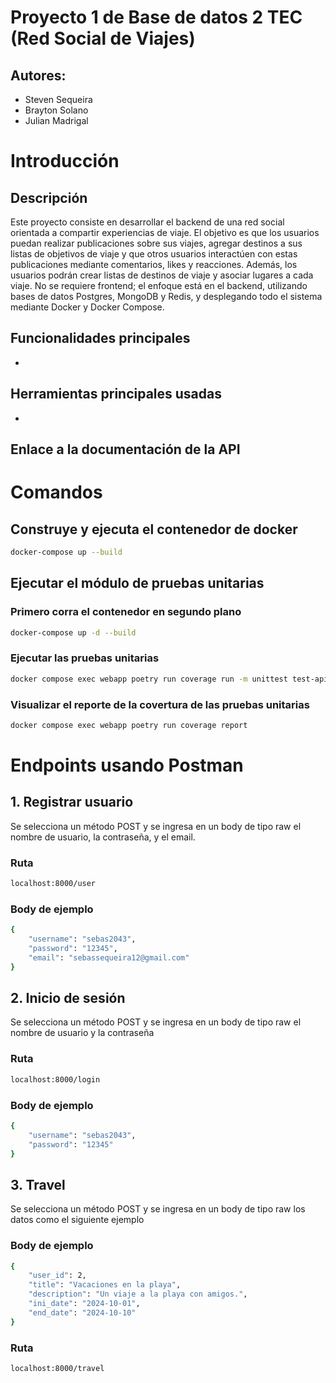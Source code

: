 # Proyecto 1 de Base de datos 2 TEC (Red Social de Viajes)

## Autores: 
- Steven Sequeira 
- Brayton Solano
- Julian Madrigal

# Introducción

## Descripción

Este proyecto consiste en desarrollar el backend de una red social orientada a compartir experiencias de
viaje. El objetivo es que los usuarios puedan realizar publicaciones sobre sus viajes, agregar destinos a sus listas de objetivos de viaje y que otros usuarios interactúen con estas publicaciones mediante comentarios, likes y reacciones. Además, los usuarios podrán crear listas de destinos de viaje y asociar lugares a cada viaje. No se requiere frontend; el enfoque está en el backend, utilizando bases de datos Postgres, MongoDB y Redis, y desplegando todo el sistema mediante Docker y Docker Compose.


## Funcionalidades principales 

- 

## Herramientas principales usadas
- 

## Enlace a la documentación de la API 


# Comandos 

## Construye y ejecuta el contenedor de docker
``` bash
docker-compose up --build
```

## Ejecutar el módulo de pruebas unitarias
### Primero corra el contenedor en segundo plano
``` bash
docker-compose up -d --build
```

### Ejecutar las pruebas unitarias
``` bash
docker compose exec webapp poetry run coverage run -m unittest test-api -v
```

### Visualizar el reporte de la covertura de las pruebas unitarias
``` bash
docker compose exec webapp poetry run coverage report
```

# Endpoints usando Postman

## 1. Registrar usuario
Se selecciona un método POST y se ingresa en un body de tipo raw el nombre de usuario, la contraseña, y el email.
### Ruta
``` bash
localhost:8000/user
```
### Body de ejemplo
``` bash
{
    "username": "sebas2043",
    "password": "12345",
    "email": "sebassequeira12@gmail.com"
}
```

## 2. Inicio de sesión
Se selecciona un método POST y se ingresa en un body de tipo raw el nombre de usuario y la contraseña
### Ruta
``` bash
localhost:8000/login
```
### Body de ejemplo
``` bash
{
    "username": "sebas2043",
    "password": "12345"
}
```

## 3. Travel
Se selecciona un método POST y se ingresa en un body de tipo raw los datos como el siguiente ejemplo
### Body de ejemplo
``` bash
{
    "user_id": 2,
    "title": "Vacaciones en la playa",
    "description": "Un viaje a la playa con amigos.",
    "ini_date": "2024-10-01",
    "end_date": "2024-10-10"
}
```

### Ruta 
``` bash
localhost:8000/travel
```


